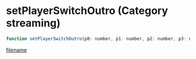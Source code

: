 # setPlayerSwitchOutro (Category streaming)

```js
function setPlayerSwitchOutro(p0: number, p1: number, p2: number, p3: number, p4: number, p5: number, p6: number, p7: number, p8: number): void
```

[filename](setPlayerSwitchOutro_m.md ':include')
